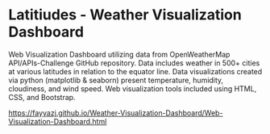 # Latitiudes - Weather Visualization Dashboard

Web Visualization Dashboard utilizing data from OpenWeatherMap API/APIs-Challenge GitHub repository. Data includes weather in 500+ cities at various latitudes in relation to the equator line. Data visualizations created via python (matplotlib & seaborn) present temperature, humidity, cloudiness, and wind speed. Web visualization tools included using HTML, CSS, and Bootstrap.

https://fayyazj.github.io/Weather-Visualization-Dashboard/Web-Visualization-Dashboard.html
